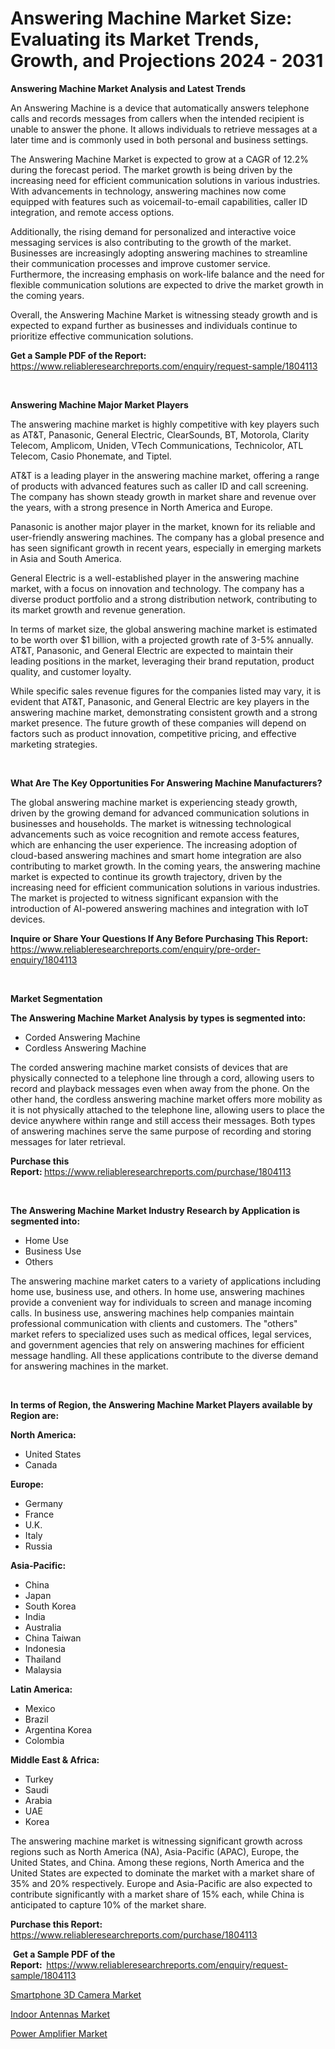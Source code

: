 <p><h1>Answering Machine Market Size: Evaluating its Market Trends, Growth, and Projections 2024 - 2031</h1></p><p><strong>Answering Machine Market Analysis and Latest Trends</strong></p>
<p><p>An Answering Machine is a device that automatically answers telephone calls and records messages from callers when the intended recipient is unable to answer the phone. It allows individuals to retrieve messages at a later time and is commonly used in both personal and business settings.</p><p>The Answering Machine Market is expected to grow at a CAGR of 12.2% during the forecast period. The market growth is being driven by the increasing need for efficient communication solutions in various industries. With advancements in technology, answering machines now come equipped with features such as voicemail-to-email capabilities, caller ID integration, and remote access options.</p><p>Additionally, the rising demand for personalized and interactive voice messaging services is also contributing to the growth of the market. Businesses are increasingly adopting answering machines to streamline their communication processes and improve customer service. Furthermore, the increasing emphasis on work-life balance and the need for flexible communication solutions are expected to drive the market growth in the coming years.</p><p>Overall, the Answering Machine Market is witnessing steady growth and is expected to expand further as businesses and individuals continue to prioritize effective communication solutions.</p></p>
<p><strong>Get a Sample PDF of the Report:&nbsp;</strong> <a href="https://www.reliableresearchreports.com/enquiry/request-sample/1804113">https://www.reliableresearchreports.com/enquiry/request-sample/1804113</a></p>
<p>&nbsp;</p>
<p><strong>Answering Machine Major Market Players</strong></p>
<p><p>The answering machine market is highly competitive with key players such as AT&T, Panasonic, General Electric, ClearSounds, BT, Motorola, Clarity Telecom, Amplicom, Uniden, VTech Communications, Technicolor, ATL Telecom, Casio Phonemate, and Tiptel.</p><p>AT&T is a leading player in the answering machine market, offering a range of products with advanced features such as caller ID and call screening. The company has shown steady growth in market share and revenue over the years, with a strong presence in North America and Europe.</p><p>Panasonic is another major player in the market, known for its reliable and user-friendly answering machines. The company has a global presence and has seen significant growth in recent years, especially in emerging markets in Asia and South America.</p><p>General Electric is a well-established player in the answering machine market, with a focus on innovation and technology. The company has a diverse product portfolio and a strong distribution network, contributing to its market growth and revenue generation.</p><p>In terms of market size, the global answering machine market is estimated to be worth over $1 billion, with a projected growth rate of 3-5% annually. AT&T, Panasonic, and General Electric are expected to maintain their leading positions in the market, leveraging their brand reputation, product quality, and customer loyalty.</p><p>While specific sales revenue figures for the companies listed may vary, it is evident that AT&T, Panasonic, and General Electric are key players in the answering machine market, demonstrating consistent growth and a strong market presence. The future growth of these companies will depend on factors such as product innovation, competitive pricing, and effective marketing strategies.</p></p>
<p>&nbsp;</p>
<p><strong>What Are The Key Opportunities For Answering Machine Manufacturers?</strong></p>
<p><p>The global answering machine market is experiencing steady growth, driven by the growing demand for advanced communication solutions in businesses and households. The market is witnessing technological advancements such as voice recognition and remote access features, which are enhancing the user experience. The increasing adoption of cloud-based answering machines and smart home integration are also contributing to market growth. In the coming years, the answering machine market is expected to continue its growth trajectory, driven by the increasing need for efficient communication solutions in various industries. The market is projected to witness significant expansion with the introduction of AI-powered answering machines and integration with IoT devices.</p></p>
<p><strong>Inquire or Share Your Questions If Any Before Purchasing This Report:</strong> <a href="https://www.reliableresearchreports.com/enquiry/pre-order-enquiry/1804113">https://www.reliableresearchreports.com/enquiry/pre-order-enquiry/1804113</a></p>
<p>&nbsp;</p>
<p><strong>Market Segmentation</strong></p>
<p><strong>The Answering Machine Market Analysis by types is segmented into:</strong></p>
<p><ul><li>Corded Answering Machine</li><li>Cordless Answering Machine</li></ul></p>
<p><p>The corded answering machine market consists of devices that are physically connected to a telephone line through a cord, allowing users to record and playback messages even when away from the phone. On the other hand, the cordless answering machine market offers more mobility as it is not physically attached to the telephone line, allowing users to place the device anywhere within range and still access their messages. Both types of answering machines serve the same purpose of recording and storing messages for later retrieval.</p></p>
<p><strong>Purchase this Report:&nbsp;</strong><a href="https://www.reliableresearchreports.com/purchase/1804113">https://www.reliableresearchreports.com/purchase/1804113</a></p>
<p>&nbsp;</p>
<p><strong>The Answering Machine Market Industry Research by Application is segmented into:</strong></p>
<p><ul><li>Home Use</li><li>Business Use</li><li>Others</li></ul></p>
<p><p>The answering machine market caters to a variety of applications including home use, business use, and others. In home use, answering machines provide a convenient way for individuals to screen and manage incoming calls. In business use, answering machines help companies maintain professional communication with clients and customers. The "others" market refers to specialized uses such as medical offices, legal services, and government agencies that rely on answering machines for efficient message handling. All these applications contribute to the diverse demand for answering machines in the market.</p></p>
<p>&nbsp;</p>
<p><strong>In terms of Region, the Answering Machine Market Players available by Region are:</strong></p>
<p>
    <p> <strong> North America: </strong>
        <ul>
            <li>United States</li>
            <li>Canada</li>
        </ul>
        </p> 
    <p> <strong> Europe: </strong>
        <ul>
            <li>Germany</li>
            <li>France</li>
            <li>U.K.</li>
            <li>Italy</li>
            <li>Russia</li>
        </ul>
        </p> 
    <p> <strong> Asia-Pacific: </strong>
        <ul>
            <li>China</li>
            <li>Japan</li>
            <li>South Korea</li>
            <li>India</li>
            <li>Australia</li>
            <li>China Taiwan</li>
            <li>Indonesia</li>
            <li>Thailand</li>
            <li>Malaysia</li>
        </ul>
        </p> 
    <p> <strong> Latin America: </strong>
        <ul>
            <li>Mexico</li>
            <li>Brazil</li>
            <li>Argentina Korea</li>
            <li>Colombia</li>
        </ul>
        </p> 
    <p> <strong> Middle East & Africa: </strong>
        <ul>
            <li>Turkey</li>
            <li>Saudi</li>
            <li>Arabia</li>
            <li>UAE</li>
            <li>Korea</li>
        </ul>
    </p>
    </p>
<p><p>The answering machine market is witnessing significant growth across regions such as North America (NA), Asia-Pacific (APAC), Europe, the United States, and China. Among these regions, North America and the United States are expected to dominate the market with a market share of 35% and 20% respectively. Europe and Asia-Pacific are also expected to contribute significantly with a market share of 15% each, while China is anticipated to capture 10% of the market share.</p></p>
<p><strong>Purchase this Report: </strong><a href="https://www.reliableresearchreports.com/purchase/1804113">https://www.reliableresearchreports.com/purchase/1804113</a></p>
<p>&nbsp;<strong>Get a Sample PDF of the Report:&nbsp;&nbsp;</strong><a href="https://www.reliableresearchreports.com/enquiry/request-sample/1804113">https://www.reliableresearchreports.com/enquiry/request-sample/1804113</a></p>
<p><strong></strong></p>
<p><p><a href="https://github.com/Alonsoolds3wq1d81czn8rbol/Market-Research-Report-List-1/blob/main/smartphone-3d-camera-market.md">Smartphone 3D Camera Market</a></p><p><a href="https://github.com/yemakinde/Market-Research-Report-List-2/blob/main/indoor-antennas-market.md">Indoor Antennas Market</a></p><p><a href="https://github.com/jsmusil/Market-Research-Report-List-2/blob/main/power-amplifier-market.md">Power Amplifier Market</a></p></p>